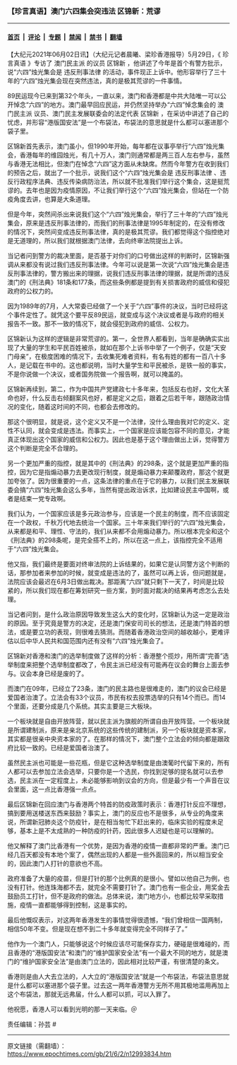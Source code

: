 ### 【珍言真语】澳门六四集会突违法 区锦新：荒谬

---

#### [首页](../../../..?n12993834) &nbsp;|&nbsp; [评论](../../../../../epoch-comment?n12993834) &nbsp;|&nbsp; [专题](../../../../../epoch-special?n12993834) &nbsp;|&nbsp; [禁闻](../../../../../epoch-news?n12993834) &nbsp;|&nbsp; [禁书](../../../../../books?n12993834) &nbsp;|&nbsp; [翻墙](https://github.com/gfw-breaker/nogfw/blob/master/README.md?n12993834)


<div class="post_content" id="artbody" itemprop="articleBody">
 <!-- article content begin -->
 <p>
  【大纪元2021年06月02日讯】（大纪元记者晨曦、梁珍香港报导）5月29日，《
  <ok href="https://www.epochtimes.com/gb/tag/%E7%8F%8D%E8%A8%80%E7%9C%9F%E8%AF%AD.html">
   珍言真语
  </ok>
  》专访了
  <ok href="https://www.epochtimes.com/gb/tag/%E6%BE%B3%E9%97%A8%E6%B0%91%E4%B8%BB%E6%B4%BE.html">
   澳门民主派
  </ok>
  的议员
  <ok href="https://www.epochtimes.com/gb/tag/%E5%8C%BA%E9%94%A6%E6%96%B0.html">
   区锦新
  </ok>
  ，他讲述了今年是首个有警方批示，说“六四”烛光集会是
  <ok href="https://www.epochtimes.com/gb/tag/%E8%BF%9D%E5%8F%8D%E5%88%91%E4%BA%8B%E6%B3%95%E5%BE%8B.html">
   违反刑事法律
  </ok>
  的活动，事件现正上诉中。他形容举行了三十年的“六四”烛光集会现在突然违法，真的是极其荒谬的一件事情。
 </p>
 <p>
  89民运现今已来到第32个年头，一直以来，澳门和香港都是中共大陆唯一可以公开悼念“六四”的地方。澳门最早回应民运，并仍然坚持举办“六四”悼念集会的
  <ok href="https://www.epochtimes.com/gb/tag/%E6%BE%B3%E9%97%A8%E6%B0%91%E4%B8%BB%E6%B4%BE.html">
   澳门民主派
  </ok>
  议员、澳门民主发展联委会的法定代表
  <ok href="https://www.epochtimes.com/gb/tag/%E5%8C%BA%E9%94%A6%E6%96%B0.html">
   区锦新
  </ok>
  ，在采访中讲述了自己的忧虑，并形容“港版国安法”是一个布袋法，布袋法的意思就是什么都可以塞进那个袋子里。
 </p>
 <p>
  区锦新首先表示，澳门虽小，但1990年开始，每年都在议事亭举行“六四”烛光集会，香港每年的维园烛光，有几十万人，澳门则通常都是两三百人左右参与，虽然与香港无法相比，但澳门在悼念“六四”这方面从未缺席。然而今年警方在收到我们的预告之后，就出了一个批示，说我们这个“六四”烛光集会是
  <ok href="https://www.epochtimes.com/gb/tag/%E8%BF%9D%E5%8F%8D%E5%88%91%E4%BA%8B%E6%B3%95%E5%BE%8B.html">
   违反刑事法律
  </ok>
  、违反行政程序法典、违反传染病防治法，所以就不批准我们举行这个集会，这是挺荒谬的。去年也是因为疫情原因，不让我们举行这个“六四”烛光集会，但站在一个防疫角度去讲，也算是大条道理。
 </p>
 <p>
  但是今年，突然间杀出来说我们这个“六四”烛光集会，举行了三十年的“六四”烛光集会，原来是违反刑事法律的，而我们的刑事法律是1995年制定的，在没有修改的情况下，突然间变成违反刑事法律，真的是极其荒谬。我们都觉得这个指控绝对是无道理的，所以我们就根据澳门法律，去向终审法院提出上诉。
 </p>
 <p>
  当记者问到警方的裁决里面，是否基于对你们的口号做出这样的判断时，区锦新强调从来都没有说过我们违反刑事法律。今年可以说是第一次说“六四”烛光集会是违反刑事法律的，警方搬出来的理据，说我们违反刑事法律的理据，就是所谓的违反澳门的《刑法典》181条和177条，而这些条例都是提到有关损害政府的威信和侵犯政府的公权力的。
 </p>
 <p>
  因为1989年的7月，人大常委已经做了一个关于“六四”事件的决议，当时已经将这个事件定性了。就凭这个要平反89民运，就变成与这个决议或者是与政府的相关报告不一致。那不一致的情况下，就会侵犯到政府的威信、公权力。
 </p>
 <p>
  区锦新认为这样的逻辑是非常荒谬的。第一，全世界人都看到，当年是确确实实出现了大量的学生和平民百姓被杀，就如在那个上诉书中举了一个例子，仅是“天安门母亲”，在极度困难的情况下，去收集死难者资料，有名有姓的都有一百八十多人，是记载在书中的。这也都说明，当时大量学生和平民被杀，是铁一般的事实，不是你说做一个决议，或者国务院做一个报告啊，就可以掩盖的。
 </p>
 <p>
  区锦新再续到，第二，作为中国共产党建政七十多年来，包括反右也好，文化大革命也好，什么反击右倾翻案风也好，都是定义之后，跟着之后若干年，跟随政治情况的变化，随着这时间的不同，也都会去修改的。
 </p>
 <p>
  那这个很明显，就是说，这个定义又不是一个法律，没什么理由我对它的定义、定性不认同，就会变成是违法。而事实上，一个国家是应该能包容不同的意见，才能真正体现出这个国家的威信和公权力。因此也是基于这个理由做出上诉，觉得警方这个判断是完全不合理的。
 </p>
 <p>
  另一个更加严重的指控，就是其中的《刑法典》的298条，这个就是更加严重的指控，因为它是指煽动暴力去更改现行制度，就是煽动暴力来颠覆政府，那这个就更加夸张了。因为很重要的一点，这条法律的重点在于它的暴力，以我们民主发展联委会搞“六四”烛光集会这么多年，当然有提出政治诉求，比如建设民主中国啊，或者是结束一党专政啊。
 </p>
 <p>
  我们认为，一个国家应该是多元政治参与，应该是一个民主的制度，而不应该固定在一个政权，千秋万代地去统治一个国家。三十年来我们举行的“六四”烛光集会，从来都是和平、理性、守法的，我们从来都不会用煽动暴力。所以根本完全和这个《刑法典》的298条呢，是完全搭不上的，所以在这一点上，该指控完全不适用于“六四”烛光集会。
 </p>
 <p>
  他又指，我们最终是要面对终审法院的上诉结果的，如果它是认同警方这个判断的话，那参加者来参加的时候，就变成是违法的了，虽然可以再上诉，但问题就是，法院应该会最迟在6月3日做出裁决。那距离“六四”就只剩下一天了，时间是比较紧的，所以我们现在都在筹划研究一些方案，到时面对裁决的结果再考虑怎么去处理。
 </p>
 <p>
  当记者问到，是什么政治原因导致发生这么大的变化时，区锦新认为这一定是政治的原因。至于究竟是警方的决定，还是澳门保安司司长的想法，还是澳门特首的想法，或是要立功的表现，则很难去猜测。而随着香港政治空间的越收越小，更难评估以后中华人民共和国范围内还有没有“六四”烛光集会了。
 </p>
 <p>
  区锦新对香港和澳门的选举制度做了这样的分析：香港整个揽炒，用所谓“完善”选举制度来把整个选举制度都改了，令民主派已经没有可能再在议会的舞台上面去参与。议会本身已经是废的了。
 </p>
 <p>
  而澳门在09年，已经立了23条，澳门的民主路也是很难走的，澳门的议会已经是爱国者治澳了。立法会有33个议员，市民有权去投票选举的只有14个而已。而14个里面，还要分成是几个系统。其实主要是三大板块。
 </p>
 <p>
  一个板块就是自由开放阵营，就以民主派为旗舰的所谓自由开放阵营。一个板块就是所谓建制派，原来是亲北京系统的这些传统的建制派，另一个板块就是资本家，其实都是很亲中央资本家的了。在那样的情况下，澳门整个立法会的倾向都是跟政府比较一致的。已经是爱国者治澳了。
 </p>
 <p>
  虽然民主派也可能是一些花瓶，但是它这种选举制度是由澳葡时代留下来的，所有人都可以去参加立法会选举，只要你是一个选民，你找到足够的提名就可以去参选，民主派在一定程度上，未必能够影响到议会的方向，但是最少有一个声音在议会里面，这一点比香港强一点点。
 </p>
 <p>
  最后区锦新在回应澳门与香港两个特首的防疫政策时表示：香港打针反应不理想，搞到要用送楼送东西来鼓励？事实上，澳门的反应也不是很多，从专业的角度来说，所谓新冠肺炎这个防疫针，是在相当匆忙下赶出来的，临床实验的程度未足够，基本上是不太成熟的一种防疫的针药，因此很多人迟疑也是可以理解的。
 </p>
 <p>
  他又解释了澳门比香港有一个优势，是因为香港的疫情一直都非常的严重。澳门已经几百天都没有本地个案了，偶然出现的人都是一些外面回来的，所以相当安全的，因此澳门人打针的意欲也不高。
 </p>
 <p>
  政府准备了大量的疫苗，但是打针的那个比例真的是很小。譬如以他自己为例，也没有打针。他连珠海都不去，就完全不需要打针了。澳门也有一些企业，用奖金去鼓励员工打针，但不是政府的做法。总体来说，澳门地方小，也都比较早采取措施，疫情一直都能够得到控制，这是事实的。
 </p>
 <p>
  最后他慨叹表示，对这两年香港发生的事情觉得很遗憾，“我们曾相信一国两制，相信50年不变。但是现在想不到二十多年就变得完全不同样子了。”
 </p>
 <p>
  他作为一个澳门人，只能够说这个时候应该尽可能保存实力，硬碰是很难碰的，而且香港的“港版国安法”和澳门的“维护国家安全法”有一个最大不同的地方，就是澳门的“维护国家安全法”是由澳门立法的，因此相对比较严谨，有很清楚的条文。
 </p>
 <p>
  香港则是由人大去立法的，人大立的“港版国安法”就是一个布袋法，布袋法意思就是什么都可以塞进那个袋子里。过去这一两年香港警方无所不用其极地滥用再加上这个布袋法，那就无远弗届，什么人都可以抓，可以入罪了。
 </p>
 <p>
  他祝愿，香港人可以看到光明的那一天来临。＠
 </p>
 <p style="text-align: center;">
 </p>
 <p>
  责任编辑：孙芸 #
 </p>
 <!-- article content end -->
 <div id="below_article_ad">
 </div>
</div>


---

原文链接（需翻墙）：https://www.epochtimes.com/gb/21/6/2/n12993834.htm